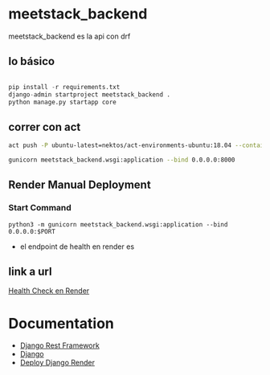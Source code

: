 # meetstack_backend

meetstack_backend es la api con drf

## lo básico

```python

pip install -r requirements.txt
django-admin startproject meetstack_backend .
python manage.py startapp core
```

## correr con act

```bash
act push -P ubuntu-latest=nektos/act-environments-ubuntu:18.04 --container-architecture linux/amd64

```

```bash
gunicorn meetstack_backend.wsgi:application --bind 0.0.0.0:8000
```

## Render Manual Deployment

### Start Command

```
python3 -m gunicorn meetstack_backend.wsgi:application --bind 0.0.0.0:$PORT
```

- el endpoint de health en render es

## link a url

[Health Check en Render](https://meetstack-backend.onrender.com/api/v1/health/)

# Documentation

- [Django Rest Framework](https://www.django-rest-framework.org/)
- [Django](https://docs.djangoproject.com/en/4.2/)
- [Deploy Django Render](https://render.com/docs/deploy-django)
